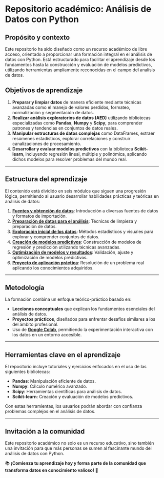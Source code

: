 # Repositorio académico: **Análisis de Datos con Python**

## Propósito y contexto

Este repositorio ha sido diseñado como un recurso académico de libre acceso, orientado a proporcionar una formación integral en el análisis de datos con Python. Está estructurado para facilitar el aprendizaje desde los fundamentos hasta la construcción y evaluación de modelos predictivos, utilizando herramientas ampliamente reconocidas en el campo del analisis de datos.

## Objetivos de aprendizaje

1. **Preparar y limpiar datos** de manera eficiente mediante técnicas avanzadas como el manejo de valores perdidos, formateo, normalización y segmentación de datos.
2. **Realizar análisis exploratorios de datos (AED)** utilizando bibliotecas especializadas como **Pandas**, **Numpy** y **Scipy**, para comprender patrones y tendencias en conjuntos de datos reales.
3. **Manipular estructuras de datos complejas** como DataFrames, extraer resúmenes estadísticos, explorar correlaciones y construir canalizaciones de procesamiento.
4. **Desarrollar y evaluar modelos predictivos** con la biblioteca **Scikit-learn**, incluyendo regresión lineal, múltiple y polinómica, aplicando dichos modelos para resolver problemas del mundo real.

---

## Estructura del aprendizaje

El contenido está dividido en seis módulos que siguen una progresión lógica, permitiendo al usuario desarrollar habilidades prácticas y teóricas en análisis de datos:

1. **[Fuentes y obtención de datos](https://github.com/eduardoleon9010/analisis_de_datos_con_Python/blob/main/secciones/1._fuentes_y_obtenci%C3%B3n_de_datos.md)**: Introducción a diversas fuentes de datos y formatos de importación.  
2. **[Preparación de datos para el análisis](https://github.com/eduardoleon9010/analisis_de_datos_con_Python/blob/main/secciones/2._preparacion_de_datos_para_el_analisis.md)**: Técnicas de limpieza y preparación de datos.  
3. **[Exploración inicial de los datos](https://github.com/eduardoleon9010/analisis_de_datos_con_Python/blob/main/secciones/3._exploracion_inicial_de_los_datos.md)**: Métodos estadísticos y visuales para explorar y comprender conjuntos de datos.  
4. **[Creación de modelos predictivos](https://github.com/eduardoleon9010/analisis_de_datos_con_Python/blob/main/secciones/4._creacion_de_modelos_predictivos.md)**: Construcción de modelos de regresión y predicción utilizando técnicas avanzadas.  
5. **[Optimización de modelos y resultados](https://github.com/eduardoleon9010/analisis_de_datos_con_Python/blob/main/secciones/5._optimizacion_de_modelos_y_resultados.md)**: Validación, ajuste y optimización de modelos predictivos.  
6. **[Proyecto de aplicación práctica](https://github.com/eduardoleon9010/analisis_de_datos_con_Python/blob/main/secciones/6._proyecto_de_aplicacion_practica.md)**: Resolución de un problema real aplicando los conocimientos adquiridos.

---

## Metodología

La formación combina un enfoque teórico-práctico basado en:

- **Lecciones conceptuales** que explican los fundamentos esenciales del análisis de datos.  
- **Proyectos prácticos**, diseñados para enfrentar desafíos similares a los del ámbito profesional.  
- Uso de [**Google Colab**](https://github.com/eduardoleon9010/analisis_de_datos_con_Python/blob/main/documentacion/notebooks.md), permitiendo la experimentación interactiva con los datos en un entorno accesible.  

---

## Herramientas clave en el aprendizaje

El repositorio incluye tutoriales y ejercicios enfocados en el uso de las siguientes bibliotecas:

- **Pandas**: Manipulación eficiente de datos.  
- **Numpy**: Cálculo numérico avanzado.  
- **Scipy**: Herramientas científicas para análisis de datos.  
- **Scikit-learn**: Creación y evaluación de modelos predictivos.  

Con estas herramientas, los usuarios podrán abordar con confianza problemas complejos en el análisis de datos.

---

## Invitación a la comunidad

Este repositorio académico no solo es un recurso educativo, sino también una invitación para que más personas se sumen al fascinante mundo del análisis de datos con Python. 

📚 **¡Comienza tu aprendizaje hoy y forma parte de la comunidad que transforma datos en conocimiento valioso!** 🚀


